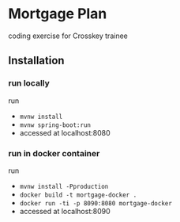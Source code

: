 # Mortgage Plan
coding exercise for Crosskey trainee

## Installation

### run locally
run 
* `mvnw install`
* `mvnw spring-boot:run`
* accessed at localhost:8080

### run in docker container
run
* `mvnw install -Pproduction`
* `docker build -t mortgage-docker .`
* `docker run -ti -p 8090:8080 mortgage-docker`
* accessed at localhost:8090